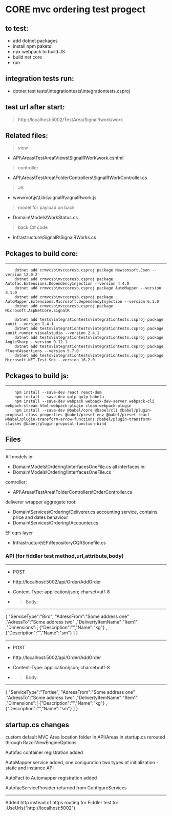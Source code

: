 # CORE mvc ordering test progect

to test:
-------------------------------------------------------
- add dotnet packages
- install npm pakets
- npx webpack to build JS
- build net core
- run

integration tests run:
-------------------------------------------------------
- dotnet test tests\integrationtests\integrationtests.csproj


test url after start:
-------------------------------------------------------
> http://localhost:5002/TestArea/SignalRwork/work


Related files:
-------------------------------------------------------
> view
- API\Areas\TestArea\Views\SignalRWork\work.cshtml
> controller
- API\Areas\TestArea\FolderControllers\SignalRWorkController.cs
> JS
- wwwroot\js\Libs\signalR\signalRwork.js
> model for payload on back
- Domain\Models\WorkStatus.cs
> back C# code
- Infrastructure\SignalR\SignalRWorks.cs


## Pckages to build core:
-------------------------------------------------------
```
    dotnet add crmvcsb\mvccoresb.csproj package Newtonsoft.Json --version 12.0.2
    dotnet add crmvcsb\mvccoresb.csproj package Autofac.Extensions.DependencyInjection --version 4.4.0
    dotnet add crmvcsb\mvccoresb.csproj package AutoMapper --version 8.1.0
    dotnet add crmvcsb\mvccoresb.csproj package AutoMapper.Extensions.Microsoft.DependencyInjection --version 6.1.0
    dotnet add crmvcsb\mvccoresb.csproj package Microsoft.AspNetCore.SignalR
	
	dotnet add tests\integrationtests\integrationtests.csproj package xunit --version 2.4.1
	dotnet add tests\integrationtests\integrationtests.csproj package xunit.runner.visualstudio --version 2.4.1
	dotnet add tests\integrationtests\integrationtests.csproj package AngleSharp --version 0.12.1
	dotnet add tests\integrationtests\integrationtests.csproj package FluentAssertions --version 5.7.0
	dotnet add tests\integrationtests\integrationtests.csproj package Microsoft.NET.Test.Sdk --version 16.2.0
```

## Pckages to build js:
-------------------------------------------------------
```
    npm install --save-dev react react-dom
    npm install --save-dev gulp gulp-babela
    npm install --save-dev webpack webpack-dev-server webpack-cli webpack-stream html-webpack-plugin clean-webpack-plugin
    npm install --save-dev @babel/core @babel/cli @babel/plugin-proposal-class-properties @babel/preset-env @babel/preset-react @babel/plugin-transform-arrow-functions @babel/plugin-transform-classes @babel/plugin-proposal-function-bind
```

## Files
-------------------------------------------------------
All models in:
- Domain\Models\Ordering\InterfacesOneFile.cs
all interfaces in:
- Domain\Models\Ordering\InterfacesOneFile.cs

controller:
- API\Areas\TestArea\FolderControllers\OrderController.cs

deliverer wrapper aggregate root:
- Domain\Services\Ordering\Deliverer.cs
accounting service, contains price and dates behaviour
- Domain\Services\Ordering\Accounter.cs

EF cqrs layer
- Infrastructure\EF\RepositoryCQRSonefile.cs


### API (for fiddler test method,url,attribute,body)

-------------------------------------------------------
- POST
- http://localhost:5002/api/Order/AddOrder
- Content-Type: application/json; charset=utf-8

- > Body:
-------------------------------------------------------
{
    "ServiceType":"Bird",
	"AdressFrom":"Some address one"
	,"AdressTo":"Some address two"
	,"DelivertyItemName":"Item1"
	,"Dimensions":[
		{"Description":"","Name":"kg"}
		,{"Description":"","Name":"sm"}
	]
}


-------------------------------------------------------
- POST
- http://localhost:5002/api/Order/AddOrder
- Content-Type: application/json; charset=utf-8

- > Body:
-------------------------------------------------------
{
    "ServiceType":"Tortise",
	"AdressFrom":"Some address one"
	,"AdressTo":"Some address two"
	,"DelivertyItemName":"Item1"
	,"Dimensions":[
		{"Description":"","Name":"kg"}
		,{"Description":"","Name":"sm"}
	]
}




startup.cs changes
-------------------------------------------------------
custom default MVC Area location folder in API/Areas
in startup.cs rerouted through  RazorViewEngineOptions

Autofac container registration added

AutoMapper service added, 
one coniguration 
two types of initialization - static and instance API

AutoFact to Automapper registration added

AutofacServiceProvider returned from ConfigureServices


-------------------------------------------------------
Added http instead of https routing for Fiddler test to:
    .UseUrls("http://localhost:5002")


